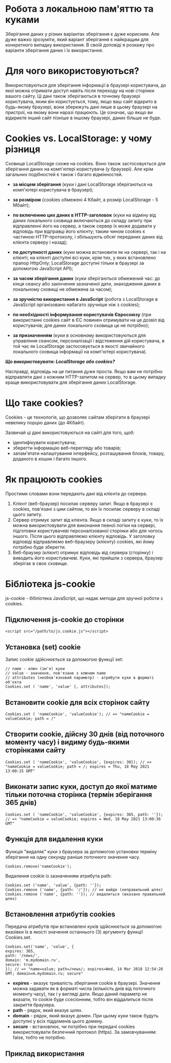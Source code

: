# Робота з локальною пам'яттю та куками #
Зберігання даних у різних варіантах зберігання є дуже корисним. Але дуже важко зрозуміти, який варіант зберігання є найкращим для конкретного випадку використання. В своїй доповіді я розкажу про варіанти зберігання даних і їх використання.
# Для чого використовуються? #
Використовуються для зберігання інформації в браузері користувача, до якої можна отримати доступ навіть після переходу на нові сторінки вашого сайту.
Ці дані також зберігаються в точному браузері користувача, яким він користується, тому, якщо ваш сайт відкрито в будь-якому браузері, вони збережуть дані лише в цьому браузері на пристрої, на якому вони наразі працюють.
Це означає, що якщо ви відкриєте інший сайт пізніше в іншому браузері, даних більше не буде.
# Cookies vs. LocalStorage: у чому різниця #
Сховище LocalStorage схоже на cookies. Воно також застосовується для зберігання даних на комп'ютері користувача (у браузері). Але крім загальних подібностей є також і багато відмінностей.

- **за місцем зберігання** (куки і дані LocalStorage зберігаються на комп'ютері користувача в браузері);

- **за розміром** (cookies обмежені 4 Кбайт, а розмір LocalStorage - 5 Мбайт);

- **по включенню цих даних в HTTP-заголовок** (куки на відміну від даних локального сховища включаються до складу запиту при відправленні його на сервер, а також сервер їх може додавати у відповідь при відправці його клієнту; таким чином cookies є частиною HTTP-протоколу, і збільшують обсяг переданих даних від клієнта серверу і назад);

- **по доступності даних** (куки можна встановити як на сервері, так і на клієнті; на клієнті доступні всі куки, крім тих, у яких встановлено прапор HttpOnly; LocalStorage доступні тільки в браузері за допомогою JavaScript API);

- **за часом зберігання даних** (куки зберігаються обмежений час: до кінця сеансу або закінчення зазначеної дати, знаходження даних в локальному сховищі не обмежена за часом);

- **за зручністю використання в JavaScript** (робота з LocalStorage в JavaScript організовано набагато зручніше ніж з cookies);

- **по необхідності інформування користувачів Євросоюзу** (при використанні cookies сайт в ЄС повинен отримувати на це дозвіл від користувачів; для даних локального сховища це не потрібно);

- **за призначенням** (куки в основному використовуються для управління сеансом, персоналізації і відстеження дій користувача, в той час як LocalStorage застосовується в якості звичайного локального сховища інформації на комп'ютері користувача).

***Що використовувати: LocalStorage або cookies?***

Насправді, відповідь на це питання дуже проста. Якщо вам не потрібно відправляти дані з кожним HTTP-запитом на сервер, то в цьому випадку краще використовувати для зберігання даних LocalStorage.
 # Що таке cookies? #
 Cookies - це технологія, що дозволяє сайтам зберігати в браузері невелику порцію даних (до 4Кбайт).
 
Зазвичай ці дані використовуються на сайті для того, щоб:

- ідентифікувати користувача;
- зберегти інформацію веб-перегляду або товарів;
- запам'ятати налаштування інтерфейсу, розташування блоків, товару, доданого в кошик і багато іншого.
# Як працюють cookies #
Простими словами вони передають дані від клієнта до сервера.

1. Клієнт (веб-браузер) посилає серверу запит. Якщо в браузері є cookies, пов'язані з цим сайтом, то він їх посилає серверу в складі цього запиту.
2. Сервер отримує запит від клієнта. Якщо в складі запиту є куки, то їх можна використовувати для виконання певної логіки на сервері, підготовки користувачеві персоналізованої сторінки або для чогось іншого. Після цього відправляємо клієнту відповідь. У заголовку відповіді відправляємо веб-браузеру (клієнту) cookies, які йому потрібно буде зберегти.
3. Веб-браузер (клієнт) отримує відповідь від сервера (сторінку) і виводить його користувачеві. Куки, які прийшли з сервера, браузер зберігає в своє сховище.
# Бібліотека js-cookie #
js-cookie - бібліотека JavaScript, що надає методи для зручної роботи з cookies.

## Підключення js-cookie до сторінки ##
    <script src="/path/to/js.cookie.js"></script>
## Установка (set) cookie ##
Запис cookie здійснюється за допомогою функції set:

    // name - ключ (ім'я) куки
    // value - значення, пов'язане з ключем name
    // attributes (необов'язковий параметр) - атрибути куки в форматі об'єкта
    Cookies.set ( 'name', 'value' [, attributes]);
## Встановити cookie для всіх сторінок сайту ##
    Cookies.set ( 'nameCookie', 'valueCookie'); // => "nameCookie = valueCookie; path = /"
## Створити cookie, дійсну 30 днів (від поточного моменту часу) і видиму будь-якими сторінками сайту ##
    Cookies.set ( 'nameCookie', 'valueCookie', {expires: 30}); // => "nameCookie = valueCookie; path = /; expires = Thu, 18 May 2021 13:00:15 GMT"
## Виконати запис куки, доступ до якої матиме тільки поточна сторінка (термін зберігання 365 днів) ##
    Cookies.set ( 'nameCookie', 'valueCookie', {expires: 365, path: ''}); // => "nameCookie = valueCookie; expires = Wed, 18 May 2021 13:00:36 GMT"
## Функція для видалення куки ##
Функція "видаляє" куки з браузера за допомогою установки терміну зберігання на одну секунду раніше поточного значення часу.
    
    Cookies.remove('nameCookie');
Видалення cookie із зазначенням атрибута path:
    
    Cookies.set ('name', 'value', {path: ''});
    Cookies.remove ('name', {path: '/'}); // не вийде (неправильний шлях)
    Cookies.remove ('name', {path: ''}); // видалиться (вказано правильний шлях)
 ## Встановлення атрибутів cookies ##
 Передача атрибутів при встановлені куків здійснюється за допомогою вказівки їх в якості значення останнього (3) аргументу функції Cookies.set.
 
    Cookies.set('name', 'value', { 
    expires: 365,
    path: '/news/',
    domain: 'm.mydomain.ru',
    secure: true
    }); // => "name=value; path=/news/; expires=Wed, 14 Mar 2018 12:54:28 GMT; domain=m.mydomain.ru; secure"
- **expires** - вказує тривалість зберігання cookie в браузері. Значення можна задавати як в форматі числа (кількість днів від поточного моменту часу), так і у вигляді дати. Якщо даний параметр не вказати, то cookie буде ссесіонним, тобто він віддалиться після закриття браузера.
- **path** - рядок, який вказує шлях.
- **domain** - рядок, який вказує домен. При цьому куки також будуть доступні у всіх піддоменів цього домену.
- **secure** - встановлює, чи потрібно при передачі cookies використовувати безпечний протокол (https). За замовчуванням: false, тобто не потрібно.
## Приклад використання ##
